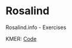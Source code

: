 # Rosalind
Rosalind.info - Exercises

KMER: [Code](github.com/Mass23/Rosalind/master/kmer_composition.py)
